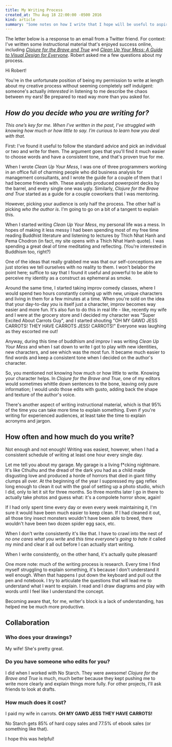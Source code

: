 ```yaml
---
title: My Writing Process
created_at: Thu Aug 18 22:00:00 -0500 2016
kind: article
summary: "Some notes on how I write that I hope will be useful to aspiring authors"
---
```


The letter below is a response to an email from a Twitter friend. For
context: I've written some instructional material that's enjoyed
success online, including
[_Clojure for the Brave and True_](http://braveclojure.com) and
[_Clean Up Your Mess: A Guide to Visual Design for Everyone_](http://visualmess.com). Robert
asked me a few questions about my process.

Hi Robert!

You're in the unfortunate position of being my permission to write at
length about my creative process without seeming completely self
indulgent: someone's actually _interested_ in listening to me describe
the chaos between my ears! Be prepared to read way more than you asked
for.

## _How do you decide who you are writing for?_

_This one’s key for me. When I’ve written in the past, I’ve struggled
with knowing how much or how little to say. I’m curious to learn how
you deal with that._

First: I've found it useful to follow the standard advice and pick an
individual or two and write for them. The argument goes that you'll
find it much easier to choose words and have a consistent tone, and
that's proven true for me.

When I wrote _Clean Up Your Mess_, I was one of three programmers
working in an office full of charming people who did business analysis
for management consultants, and I wrote the guide for a couple of them
that I had become friends with. These analysts produced powerpoint
decks by the barrel, and every single one was ugly. Similarly,
_Clojure for the Brave and True_ started as a guide for a couple
coworkers that I was mentoring.

However, picking your audience is only half the process. The other
half is picking _who the author is_. I'm going to go on a bit of a
tangent to explain this.

When I started writing _Clean Up Your Mess_, my personal life was a
mess. In hopes of making it less messy I had been spending most of my
free time reading Buddhist literature and listening to lectures by
Thich Nhat Hanh and Pema Chodron (in fact, my site opens with a Thich
Nhat Hanh quote). I was spending a great deal of time meditating and
reflecting. (You're interested in Buddhism too, right?)

One of the ideas that really grabbed me was that our self-conceptions
are just stories we tell ourselves with no reality to them. I won't
belabor the point here; suffice to say that I found it useful and
powerful to be able to perceive my identity as a construct as
ephemeral as smoke.

Around the same time, I started taking improv comedy classes, where I
would spend two hours constantly coming up with new, unique characters
and living in them for a few minutes at a time. When you're sold on
the idea that your day-to-day _you_ is itself just a character, improv
becomes way easier and more fun. It's also fun to do this in real
life - like, recently my wife and I were at the grocery store and I
decided my character was "Super Excited About Carrots Guy", and I
started shouting "OH MY GAWD JESS CARROTS! THEY HAVE CARROTS JESS!
CARROTS!" Everyone was laughing as they escorted me out!

Anyway, during this time of buddhism and improv I was writing _Clean
Up Your Mess_ and when I sat down to write I got to play with new
identities, new characters, and see which was the most fun. It became
much easier to find words and keep a consistent tone when I decided on
the author's character.

So, you mentioned not knowing how much or how little to write. Knowing
your character helps. In _Clojure for the Brave and True_, one of my
editors would sometimes whittle down sentences to the bone, leaving
only pure information; I would undo those edits with gusto, adding
back the shape and texture of the author's voice.

There's another aspect of writing instructional material, which is
that 95% of the time you can take more time to explain something. Even
if you're writing for experienced audiences, at least take the time to
explain acronyms and jargon.

## How often and how much do you write?

Not enough and not enough! Writing was easiest, however, when I had a
consistent schedule of writing at least one hour every single day.

Let me tell you about my garage. My garage is a living f*cking
nightmare. It's like Cthulhu and the dread of the dark you had as a
child made disgusting love and produced a horde of horrors that died
in giant filthy clumps all over. At the beginning of the year I
suppressed my gag reflex long enough to clean it out with the goal of
setting up a photo studio, which I did, only to let it sit for three
months. So three months later I go in there to actually take photos
and guess what: it's a compolete horror show, again!

If I had only spent time every day or even every week maintaining it,
I'm sure it would have been much easier to keep clean. If I had
cleaned it out, all those tiny insect monsters wouldn't have been able
to breed, there wouldn't have been two dozen spider egg sacs, etc.

When I don't write consistently it's like that. I have to crawl into
the nest of _no one cares what you write_ and _this time everyone's
going to hate it_ called my mind and clear it all out before I can
actually start writing.

When I write consistently, on the other hand, it's actually quite
pleasant!

One more note: much of the writing process is research. Every time I
find myself struggling to explain something, it's because I don't
understand it well enough. When that happens I put down the keyboard
and pull out the pen and notebook. I try to articulate the questions
that will lead me to understand what I want to explain. I read and I
draw diagrams and play with words until I feel like I understand the
concept.

Becoming aware that, for me, writer's block is a lack of
understanding, has helped me be much more productive.

## Collaboration

### Who does your drawings?

My wife! She's pretty great.

### Do you have someone who edits for you?

I did when I worked with No Starch. They were awesome! _Clojure for
the Brave and True_ is much, much better because they kept pushing me
to write more clearly and explain things more fully. For other
projects, I'll ask friends to look at drafts.

### How much does it cost?

I paid my wife in carrots. **OH MY GAWD JESS THEY HAVE CARROTS!**

No Starch gets 85% of hard copy sales and 77.5% of ebook sales (or
something like that).

I hope this was helpful!
